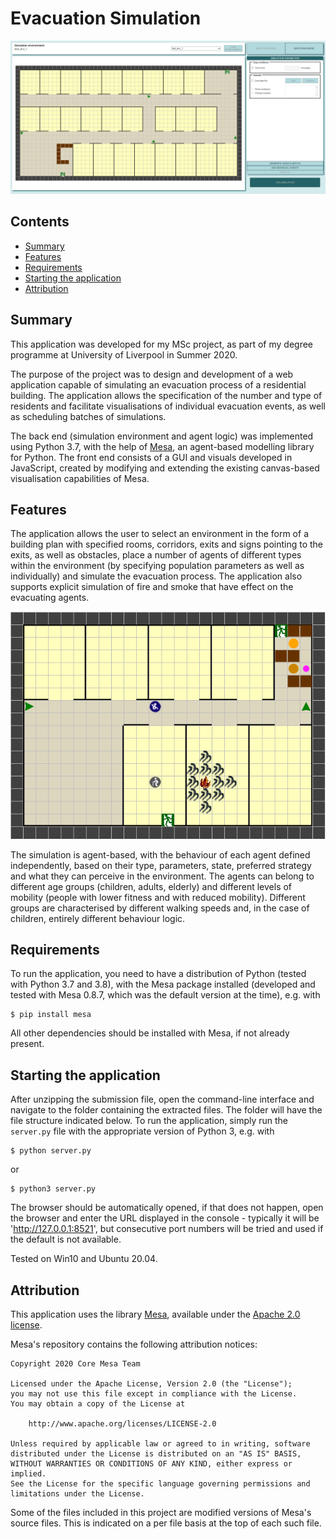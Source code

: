 # Evacuation Simulation

![UI screenshot](assets\Screenshot_1.png)

## Contents

- [Summary](#Summary)
- [Features](#Features)
- [Requirements](#Requirements)
- [Starting the application](#Starting-the-application)
- [Attribution](#Attribution)


## Summary

This application was developed for my MSc project, as part of my degree programme at University of Liverpool in Summer 2020.

The purpose of the project was to design and development of a web application capable of simulating an evacuation process of a residential building. The application allows the specification of the number and type of residents and facilitate visualisations of individual evacuation events, as well as scheduling batches of simulations.

The back end (simulation environment and agent logic) was implemented using Python 3.7, with the help of [Mesa](https://github.com/projectmesa/mesa), an agent-based modelling library for Python. The front end consists of a GUI and visuals developed in JavaScript, created by modifying and extending the existing canvas-based visualisation capabilities of Mesa.  


## Features

The application allows the user to select an environment in the form of a building plan with specified rooms, corridors, exits and signs pointing to the exits, as well as obstacles, place a number of agents of different types within the environment (by specifying population parameters as well as individually) and simulate the evacuation process. The application also supports explicit simulation of fire and smoke that have effect on the evacuating agents.

![Simulation environment](assets\Screenshot_2.png)

The simulation is agent-based, with the behaviour of each agent defined independently, based on their type, parameters, state, preferred strategy and what they can perceive in the environment. The agents can belong to different age groups (children, adults, elderly) and different levels of mobility (people with lower fitness and with reduced mobility). Different groups are characterised by different walking speeds and, in the case of children, entirely different behaviour logic.


## Requirements

To run the application, you need to have a distribution of Python (tested with Python 3.7 and 3.8), with the Mesa package installed (developed and tested with Mesa 0.8.7, which was the default version at the time), e.g. with 

``` shell
$ pip install mesa
```

All other dependencies should be installed with Mesa, if not already present.


## Starting the application

After unzipping the submission file, open the command-line interface and navigate to the folder containing the extracted files. The folder will have the file structure indicated below. To run the application, simply run the `server.py` file with the appropriate version of Python 3, e.g. with 

``` shell
$ python server.py
```
or
``` shell
$ python3 server.py
```

The browser should be automatically opened, if that does not happen, open the browser and enter the URL displayed in the console - typically it will be 'http://127.0.0.1:8521', but consecutive port numbers will be tried and used if the default is not available.

Tested on Win10 and Ubuntu 20.04.


## Attribution

This application uses the library [Mesa](https://github.com/projectmesa/mesa), available under the [Apache 2.0 license](http://www.apache.org/licenses/LICENSE-2.0).

Mesa's repository contains the following attribution notices:

```
Copyright 2020 Core Mesa Team

Licensed under the Apache License, Version 2.0 (the "License");
you may not use this file except in compliance with the License.
You may obtain a copy of the License at

    http://www.apache.org/licenses/LICENSE-2.0

Unless required by applicable law or agreed to in writing, software
distributed under the License is distributed on an "AS IS" BASIS,
WITHOUT WARRANTIES OR CONDITIONS OF ANY KIND, either express or implied.
See the License for the specific language governing permissions and
limitations under the License.
```

Some of the files included in this project are modified versions of Mesa's source files. This is indicated on a per file basis at the top of each such file.